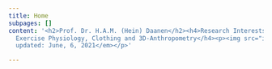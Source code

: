 ```yaml
---
title: Home
subpages: []
content: '<h2>Prof. Dr. H.A.M. (Hein) Daanen</h2><h4>Research Interests: Thermal Physiology,
  Exercise Physiology, Clothing and 3D-Anthropometry</h4><p><img src="images/heindaanen21.jpg"></p><p><em>Last
  updated: June, 6, 2021</em></p>'

---
```

